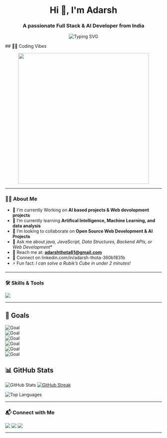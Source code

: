 <h1 align="center">Hi 👋, I'm Adarsh</h1>
<h3 align="center">A passionate Full Stack & AI Developer from India</h3>

<p align="center">
  <img src="https://readme-typing-svg.herokuapp.com?font=Fira+Code&size=25&duration=4000&pause=1000&color=00CFFF&center=true&vCenter=true&width=600&lines=Full+Stack+Developer;AI+Enthusiast;Open+Source+Contributor" alt="Typing SVG" />
</p>
## 👨‍💻 Coding Vibes  

<p align="center">
<img src="https://raw.githubusercontent.com/abhisheknaiidu/abhisheknaiidu/master/code.gif" width="420" />


</p>


---
### 👨‍💻 About Me
- 🔭 I'm currently Working on **AI based projects & Web devolopment projects**
- 🌱 I’m currently learning **Artifical Intelligence, Machine Learning, and data analysis**  
- 👯 I’m looking to collaborate on **Open Source Web Development & AI Projects**  
- 💬 Ask me about *java, JavaScript, Data Structures, Backend APIs, or Web Development**  
- 📧 Reach me at: **adarshthota61@gmail.com**  
- 🔗 Connect on linkedin.com/in/adarsh-thota-360b1831b 
- ⚡ Fun fact: *I can solve a Rubik’s Cube in under 2 minutes!* 



---

### 🛠 Skills & Tools
<p align="left"> 
<img src="https://skillicons.dev/icons?i=html,css,js,react,nodejs,express,mongodb,java,python,c,cpp,git,github,aws,mysql,postgres,vscode,figma" />
</p>

---


## 🎯 Goals  

![Goal](https://img.shields.io/badge/Goal-Build%20Scalable%20AI%20Applications-ff69b4?style=for-the-badge&logo=ai)  
![Goal](https://img.shields.io/badge/Goal-Master%20Full--Stack%20Engineering-1e90ff?style=for-the-badge&logo=react)  
![Goal](https://img.shields.io/badge/Goal-Share%20Knowledge%20through%20Open%20Source-32cd32?style=for-the-badge&logo=opensourceinitiative)  
![Goal](https://img.shields.io/badge/Goal-Strengthen%20Data%20Science%20Skills-f39c12?style=for-the-badge&logo=anaconda)  
![Goal](https://img.shields.io/badge/Goal-Contribute%20to%20Tech%20Communities-9b59b6?style=for-the-badge&logo=devdotto)  
![Goal](https://img.shields.io/badge/Goal-Crack%20Top%20Coding%20Challenges-f1c40f?style=for-the-badge&logo=codeforces)  


## 📊 GitHub Stats  

![GitHub Stats](https://github-readme-stats.vercel.app/api?username=Thotaadarsh&show_icons=true&theme=radical)  [![GitHub Streak](https://github-readme-streak-stats.herokuapp.com/?user=Thotaadarsh&theme=radical)](https://git.io/streak-stats)
 

![Top Languages](https://github-readme-stats.vercel.app/api/top-langs/?username=Thotaadarsh&layout=compact&theme=radical)  




---

### 📬 Connect with Me
<p align="left">
  <a href="https://www.linkedin.com/in/your-linkedin/" target="blank"><img align="center" src="https://skillicons.dev/icons?i=linkedin" /></a>
  <a href="mailto:your_email@gmail.com" target="blank"><img align="center" src="https://skillicons.dev/icons?i=gmail" /></a>
  <a href="https://github.com/YOURUSERNAME" target="blank"><img align="center" src="https://skillicons.dev/icons?i=github" /></a>
</p>

---


